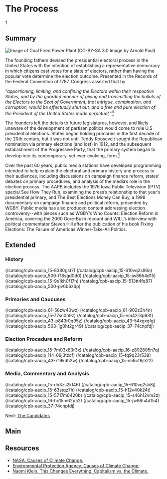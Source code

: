 # The Process

1

## Summary

![Image of Coal Fired Power Plant (CC-BY-SA 3.0 Image by Arnold Paul)](https://s3.amazonaws.com/americanarchive.org/exhibits/ClimateChange_Section3_Causes.jpg "Image of Coal Fired Power Plant (CC-BY-SA 3.0 Image by Arnold Paul)")

The founding fathers devised the presidential electoral process in the United States with the intention of establishing a representative democracy in which citizens cast votes for a slate of electors, rather than having the popular vote determine the election outcome. Presented in the Records of the Federal Convention of 1787, Congress asserted that by

 >
*“apportioning, limiting, and confining the Electors within their respective States, and by the guarded manner of giving and transmitting the ballots of the Electors to the Seat of Government, that intrigue, combination, and corruption, would be effectually shut out, and a free and pure election of the President of the United States made perpetual,”*[<sup>4</sup>](/exhibits/presidential-elections/notes#4)
 
The founders left the details to future legislatures, however, and likely unaware of the development of partisan politics would come to rule U.S presidential elections. States began holding primaries in the first decade of the 20th century, but it was not until Teddy Roosevelt sought the Republican nomination via primary elections (and lost) in 1912, and the subsequent establishment of the Progressive Party, that the primary system began to develop into its contemporary, yet ever-evolving, form.[<sup>5</sup>](/exhibits/presidential-elections/notes#5) 

Over the past 60 years, public media stations have developed programming intended to help explain the electoral and primary history and process to their audiences, including discussions on campaign finance reform, states’ debates on primary procedures, and analysis of the media’s role in the election process. The AAPB includes the 1976 Iowa Public Television (IPTV) special See How They Run, examining the press’s relationship to that year’s presidential primary, and The Best Elections Money Can Buy, a 1998 documentary on campaign finance and political reform, presented by WGBY. Public media has also produced content addressing election controversy--with pieces such as WGBY’s Who Counts: Election Reform in America, covering the 2000 Gore-Bush recount and WILL’s interview with political commentator Steven Hill after the publication of his book Fixing Elections: The Failure of Americas Winner-Take-All Politics. 

## Extended

### History

(/catalog/cpb-aacip_15-8380gst7)
(/catalog/cpb-aacip_15-610vq2s96n)
(/catalog/cpb-aacip_500-f18sgd0d0)
(/catalog/cpb-aacip_15-jw86h4d15)
(/catalog/cpb-aacip_15-9s1kh0f17h)
(/catalog/cpb-aacip_15-513tt4fq87)
(/catalog/cpb-aacip_500-pv6b6z6p)

### Primaries and Caucuses

(/catalog/cpb-aacip_61-56zw40wz)
(/catalog/cpb-aacip_61-902z3h4n)
(/catalog/cpb-aacip_15-77sn0h9z)
(/catalog/cpb-aacip_15-vm42r3p93f)
(/catalog/cpb-aacip_43-p843r0q95z)
(/catalog/cpb-aacip_43-54xgxqfg)
(/catalog/cpb-aacip_503-1g0ht2gr49)
(/catalog/cpb-aacip_37-74cnpfdj)

### Election Procedure and Reform

(/catalog/cpb-aacip_15-7m03x83r3x)
(/catalog/cpb-aacip_16-z892805n7q)
(/catalog/cpb-aacip_114-09j3tzcf)
(/catalog/cpb-aacip_15-fq9q23r539)
(/catalog/cpb-aacip_43-719kdh2w)
(/catalog/cpb-aacip_15-n58cf9jh22)

### Media, Commentary and Analysis

(/catalog/cpb-aacip_15-dn3zs2kf46)
(/catalog/cpb-aacip_15-610vq2sb8j)
(/catalog/cpb-aacip_15-63stqz7h)
(/catalog/cpb-aacip_15-h12v40k24t)
(/catalog/cpb-aacip_15-5717m0420b)
(/catalog/cpb-aacip_15-s46h12vm2z)
(/catalog/cpb-aacip_16-hx15m62p52)
(/catalog/cpb-aacip_15-jw86h4d154)
(/catalog/cpb-aacip_37-74cnpfdj)


Next: [The Candidates](candidates)

## Main

## Resources

- [NASA. Causes of Climate Change.](http://climate.nasa.gov/causes/)
- [Environmental Protection Agency. Causes of Climate Change.](http://www.epa.gov/climatechange/science/causes.html)
- [Naomi Klein. This Changes Everything: Capitalism vs. the Climate.](http://thischangeseverything.org/)



